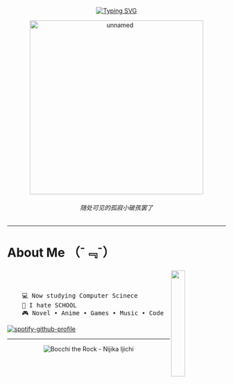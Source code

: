 <p align="center">
<a href="https://git.io/typing-svg"><img src="https://readme-typing-svg.herokuapp.com?font=Mozilla+Headline&size=50&pause=1000&vCenter=true&width=435&lines=Hello+There+%3F;This+is+SONG" alt="Typing SVG" /></a>
</p>



<p align="center">
 <img src="https://github.com/user-attachments/assets/857e8ca4-48bf-41a4-95f5-ab6aa6076b18" width="400" alt="unnamed"/>
</p>
<h6 align="center">随处可见的孤寂小破孩罢了</h6>

---


# About Me （¯﹃¯）   
###

<img src="https://github.com/user-attachments/assets/f011eb7f-1fb6-4f3e-97d6-90dd3346aea3" width="25%" align="right" />
<br><br>
<pre>
    💻 Now studying Computer Scinece 
    🏫 I hate SCHOOL 
    🎮 Novel • Anime • Games • Music • Code
</pre>

[![spotify-github-profile](https://spotify-github-profile.kittinanx.com/api/view?uid=glovejacc73yudt548c07iasf&cover_image=true&theme=novatorem&show_offline=false&background_color=121212&interchange=true&bar_color=53b14f&bar_color_cover=true)](https://spotify-github-profile.kittinanx.com/api/view?uid=glovejacc73yudt548c07iasf&redirect=true)

<!--
# Languages & Tools 👨‍💻 🛠:

</br>

<p align="center">

<img src="https://github.com/user-attachments/assets/08f7ad00-be6b-4e94-9739-48e8a467d2af" alt="java" width="100" hight="50">


</br>
</br>
<img src="https://github.com/user-attachments/assets/2f2794ca-92f3-42ec-92a3-9cfa363ea3e1" alt="clion" width="100" hight="50">
<img src="https://github.com/user-attachments/assets/e64f95a1-cc8c-439d-b154-cac4cb0bcdc9" alt="Intellij" width="150" hight="50">
</br>

</br>
<img src="https://github.com/Xx-Ashutosh-xX/Xx-Ashutosh-xX/blob/master/assets/icons/pc.png" alt="pc" width="100" hight="50">
<img src="https://github.com/Xx-Ashutosh-xX/Xx-Ashutosh-xX/blob/master/assets/icons/edge.png" alt="edge" width="100" hight="50">
<img src="https://github.com/user-attachments/assets/5fbe6c57-b8e0-40f8-bf5b-0d84b1e457f4" alt="chrome" width="120" hight="50">

</br>
</br>
<p align="center">
<img src="https://github.com/user-attachments/assets/54bf0b8b-3ef2-4c0e-9688-9f3cc4aa1b94" alt="steam" width="100" hight="50">
<img src="https://github.com/user-attachments/assets/6071213e-2b95-4529-b414-edd3651a7f6c" alt="switch" width="120" hight="50">
</p>
</p>
</br>

-->
---

<p align="center">
 <img src="https://github.com/user-attachments/assets/96416cc3-992c-4714-9f6d-6bfb0a44a632" alt="Bocchi the Rock - Nijika Ijichi" style="max-width: 100%; height: auto;" />
</div>
</p>

<!--
![tumblr_d8cb6d904a4434d00710efccd6b68cf1_accbca65_540](https://github.com/user-attachments/assets/32b05823-8263-4704-8152-1df0253ed264)




